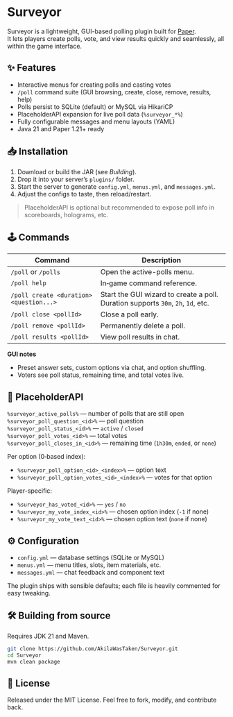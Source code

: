 # Surveyor

Surveyor is a lightweight, GUI-based polling plugin built for [Paper](https://papermc.io/).  
It lets players create polls, vote, and view results quickly and seamlessly, all within the game interface.

## ✨ Features

- Interactive menus for creating polls and casting votes
- `/poll` command suite (GUI browsing, create, close, remove, results, help)
- Polls persist to SQLite (default) or MySQL via HikariCP
- PlaceholderAPI expansion for live poll data (`%surveyor_*%`)
- Fully configurable messages and menu layouts (YAML)
- Java 21 and Paper 1.21+ ready

## 📥 Installation

1. Download or build the JAR (see _Building_).
2. Drop it into your server’s `plugins/` folder.
3. Start the server to generate `config.yml`, `menus.yml`, and `messages.yml`.
4. Adjust the configs to taste, then reload/restart.

> PlaceholderAPI is optional but recommended to expose poll info in scoreboards, holograms, etc.

## 🕹️ Commands

| Command                                 | Description                                                                      |
|-----------------------------------------|----------------------------------------------------------------------------------|
| `/poll` or `/polls`                     | Open the active-polls menu.                                                      |
| `/poll help`                            | In‑game command reference.                                                       |
| `/poll create <duration> <question...>` | Start the GUI wizard to create a poll. Duration supports `30m`, `2h`, `1d`, etc. |
| `/poll close <pollId>`                  | Close a poll early.                                                              |
| `/poll remove <pollId>`                 | Permanently delete a poll.                                                       |
| `/poll results <pollId>`                | View poll results in chat.                                                       |

**GUI notes**

- Preset answer sets, custom options via chat, and option shuffling.
- Voters see poll status, remaining time, and total votes live.

## 🔌 PlaceholderAPI

`%surveyor_active_polls%` — number of polls that are still open  
`%surveyor_poll_question_<id>%` — poll question  
`%surveyor_poll_status_<id>%` — `active` / `closed`  
`%surveyor_poll_votes_<id>%` — total votes  
`%surveyor_poll_closes_in_<id>%` — remaining time (`1h30m`, `ended`, or `none`)

Per option (0‑based index):

- `%surveyor_poll_option_<id>_<index>%` — option text
- `%surveyor_poll_option_votes_<id>_<index>%` — votes for that option

Player-specific:

- `%surveyor_has_voted_<id>%` — `yes` / `no`
- `%surveyor_my_vote_index_<id>%` — chosen option index (`-1` if none)
- `%surveyor_my_vote_text_<id>%` — chosen option text (`none` if none)

## ⚙️ Configuration

- `config.yml` — database settings (SQLite or MySQL)
- `menus.yml` — menu titles, slots, item materials, etc.
- `messages.yml` — chat feedback and component text

The plugin ships with sensible defaults; each file is heavily commented for easy tweaking.

## 🛠️ Building from source

Requires JDK 21 and Maven.

```bash
git clone https://github.com/AkilaWasTaken/Surveyor.git
cd Surveyor
mvn clean package
```

## 📄 License

Released under the MIT License. Feel free to fork, modify, and contribute back.